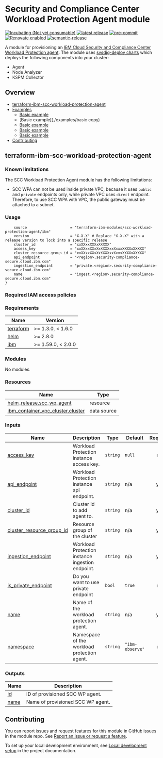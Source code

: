 <!-- Update the title -->
# Security and Compliance Center Workload Protection Agent module

<!--
Update status and "latest release" badges:
  1. For the status options, see https://github.ibm.com/GoldenEye/documentation/blob/master/status.md
  2. Update the "latest release" badge to point to the correct module's repo. Replace "module-template" in two places.
-->
[![Incubating (Not yet consumable)](https://img.shields.io/badge/status-Incubating%20(Not%20yet%20consumable)-red)](https://terraform-ibm-modules.github.io/documentation/#/badge-status)
[![latest release](https://img.shields.io/github/v/release/terraform-ibm-modules/terraform-ibm-scc-workload-protection-agent?logo=GitHub&sort=semver)](https://github.com/terraform-ibm-modules/terraform-ibm-scc-workload-protection-agent/releases/latest)
[![pre-commit](https://img.shields.io/badge/pre--commit-enabled-brightgreen?logo=pre-commit&logoColor=white)](https://github.com/pre-commit/pre-commit)
[![Renovate enabled](https://img.shields.io/badge/renovate-enabled-brightgreen.svg)](https://renovatebot.com/)
[![semantic-release](https://img.shields.io/badge/%20%20%F0%9F%93%A6%F0%9F%9A%80-semantic--release-e10079.svg)](https://github.com/semantic-release/semantic-release)

<!-- Add a description of module(s) in this repo -->
A module for provisioning an [IBM Cloud Security and Compliance Center Workload Protection agent](https://cloud.ibm.com/docs/workload-protection?topic=workload-protection-getting-started). The module uses [sysdig-deploy charts](https://github.com/sysdiglabs/charts/tree/master/charts/sysdig-deploy) which deploys the following components into your cluster:
- Agent
- Node Analyzer
- KSPM Collector

<!-- Below content is automatically populated via pre-commit hook -->
<!-- BEGIN OVERVIEW HOOK -->
## Overview
* [terraform-ibm-scc-workload-protection-agent](#terraform-ibm-scc-workload-protection-agent)
* [Examples](./examples)
    * [Basic example](./examples/basi_3)
    * [Basic example](./examples/basic copy)
    * [Basic example](./examples/basic)
    * [Basic example](./examples/basic_2)
    * [Basic example](./examples/private)
* [Contributing](#contributing)
<!-- END OVERVIEW HOOK -->


<!--
If this repo contains any reference architectures, uncomment the heading below and links to them.
(Usually in the `/reference-architectures` directory.)
See "Reference architecture" in Authoring Guidelines in the public documentation at
https://terraform-ibm-modules.github.io/documentation/#/implementation-guidelines?id=reference-architecture
-->
<!-- ## Reference architectures -->


<!-- This heading should always match the name of the root level module (aka the repo name) -->
## terraform-ibm-scc-workload-protection-agent

### Known limitations

The SCC Workload Protection Agent module has the following limitations:

- SCC WPA can not be used inside private VPC, because it uses `public` and `private` endpoints only, while private VPC uses `direct` endpoint. Therefore, to use SCC WPA with VPC, the public gateway must be attached to a subnet.


### Usage

<!--
Add an example of the use of the module in the following code block.

Use real values instead of "var.<var_name>" or other placeholder values
unless real values don't help users know what to change.
-->

```hcl
    source                    = "terraform-ibm-modules/scc-workload-protection-agent/ibm"
    version                   = "X.X.X" # Replace "X.X.X" with a release version to lock into a specific release
    cluster_id                = "xxXXxxXXXxXXXXX"
    access_key                = "xxXXxxXXxXxXXXXxxXxxxXXXXxXXXXX"
    cluster_resource_group_id = "xxXXxxXXxXxXXXXxxXxxxXXXXxXXXXX"
    api_endpoint              = "<region>.security-compliance-secure.cloud.ibm.com"
    ingestion_endpoint        = "private.<region>.security-compliance-secure.cloud.ibm.com"
    name                      = "ingest.<region>.security-compliance-secure.cloud.ibm.com"
}
```

### Required IAM access policies

<!-- PERMISSIONS REQUIRED TO RUN MODULE
If this module requires permissions, uncomment the following block and update
the sample permissions, following the format.
Replace the sample Account and IBM Cloud service names and roles with the
information in the console at
Manage > Access (IAM) > Access groups > Access policies.
-->

<!--
You need the following permissions to run this module.

- Account Management
    - **Sample Account Service** service
        - `Editor` platform access
        - `Manager` service access
    - IAM Services
        - **Sample Cloud Service** service
            - `Administrator` platform access
-->

<!-- NO PERMISSIONS FOR MODULE
If no permissions are required for the module, uncomment the following
statement instead the previous block.
-->

<!-- No permissions are needed to run this module.-->


<!-- Below content is automatically populated via pre-commit hook -->
<!-- BEGINNING OF PRE-COMMIT-TERRAFORM DOCS HOOK -->
### Requirements

| Name | Version |
|------|---------|
| <a name="requirement_terraform"></a> [terraform](#requirement\_terraform) | >= 1.3.0, < 1.6.0 |
| <a name="requirement_helm"></a> [helm](#requirement\_helm) | >= 2.8.0 |
| <a name="requirement_ibm"></a> [ibm](#requirement\_ibm) | >= 1.59.0, < 2.0.0 |

### Modules

No modules.

### Resources

| Name | Type |
|------|------|
| [helm_release.scc_wp_agent](https://registry.terraform.io/providers/hashicorp/helm/latest/docs/resources/release) | resource |
| [ibm_container_vpc_cluster.cluster](https://registry.terraform.io/providers/ibm-cloud/ibm/latest/docs/data-sources/container_vpc_cluster) | data source |

### Inputs

| Name | Description | Type | Default | Required |
|------|-------------|------|---------|:--------:|
| <a name="input_access_key"></a> [access\_key](#input\_access\_key) | Workload Protection instance access key. | `string` | `null` | no |
| <a name="input_api_endpoint"></a> [api\_endpoint](#input\_api\_endpoint) | Workload Protection instance api endpoint. | `string` | n/a | yes |
| <a name="input_cluster_id"></a> [cluster\_id](#input\_cluster\_id) | Cluster id to add agent to. | `string` | n/a | yes |
| <a name="input_cluster_resource_group_id"></a> [cluster\_resource\_group\_id](#input\_cluster\_resource\_group\_id) | Resource group of the cluster | `string` | n/a | yes |
| <a name="input_ingestion_endpoint"></a> [ingestion\_endpoint](#input\_ingestion\_endpoint) | Workload Protection instance ingestion endpoint. | `string` | n/a | yes |
| <a name="input_is_private_endpoint"></a> [is\_private\_endpoint](#input\_is\_private\_endpoint) | Do you want to use private endpoint | `bool` | `true` | no |
| <a name="input_name"></a> [name](#input\_name) | Name of the workload protection agent. | `string` | n/a | yes |
| <a name="input_namespace"></a> [namespace](#input\_namespace) | Namespace of the workload protection agent. | `string` | `"ibm-observe"` | no |

### Outputs

| Name | Description |
|------|-------------|
| <a name="output_id"></a> [id](#output\_id) | ID of provisioned SCC WP agent. |
| <a name="output_name"></a> [name](#output\_name) | Name of provisioned SCC WP agent. |
<!-- END OF PRE-COMMIT-TERRAFORM DOCS HOOK -->

<!-- Leave this section as is so that your module has a link to local development environment set up steps for contributors to follow -->
## Contributing

You can report issues and request features for this module in GitHub issues in the module repo. See [Report an issue or request a feature](https://github.com/terraform-ibm-modules/.github/blob/main/.github/SUPPORT.md).

To set up your local development environment, see [Local development setup](https://terraform-ibm-modules.github.io/documentation/#/local-dev-setup) in the project documentation.
